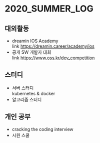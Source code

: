 # 2020_SUMMER_LOG

## 대외활동
- dreamin IOS Academy  
link <https://dreamin.career/academy/ios>  
- 공개 SW 개발자 대회  
link <https://www.oss.kr/dev_competition> 

## 스터디
- 서버 스터디  
kubernetes & docker
- 알고리즘 스터디

## 개인 공부
- cracking the coding interview
- 시원 스쿨
